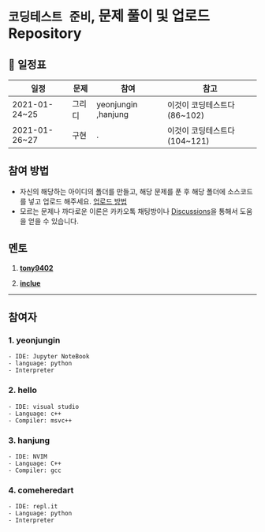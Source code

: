 #  `코딩테스트 준비`, 문제 풀이 및 업로드 Repository



## 📅 일정표


|일정      |     문제| 참여 | 참고 |
|--------|----------|-----|-----|
|2021-01-24~25|그리디| yeonjungin ,hanjung  |이것이 코딩테스트다(86~102)|
|2021-01-26~27|구현| . |이것이 코딩테스트다(104~121)|



## 참여 방법
- 자신의 해당하는 아이디의 폴더를 만들고, 해당 문제를 푼 후 해당 폴더에 소스코드를 넣고 업로드 해주세요. [업로드 방법](https://github.com/hanjiung/AlgorithmCode/wiki)
- 모르는 문제나 까다로운 이론은 카카오톡 채팅방이나 [Discussions](https://github.com/hanjiung/AlgorithmCode/discussions)을 통해서 도움을 얻을 수 있습니다.


## 멘토

1. [**tony9402**](https://github.com/tony9402)

2. [**inclue**](https://github.com/inclue)


---
## 참여자

### 1. yeonjungin
    - IDE: Jupyter NoteBook
    - language: python
    - Interpreter


### 2. hello
    - IDE: visual studio
    - Language: c++
    - Compiler: msvc++

### 3. hanjung
    - IDE: NVIM
    - Language: C++
    - Compiler: gcc


### 4. comeheredart
    - IDE: repl.it
    - Language: python
    - Interpreter


